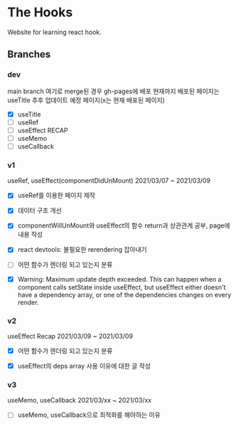 # The Hooks
Website for learning react hook.

## Branches
### dev
main branch
여기로 merge된 경우 gh-pages에 배포
현재까지 배포된 페이지는 useTitle
추후 업데이트 예정 페이지(x는 현재 배포된 페이지)
- [x] useTitle
- [ ] useRef
- [ ] useEffect RECAP
- [ ] useMemo
- [ ] useCallback

### v1
useRef, useEffect(componentDidUnMount)
2021/03/07 ~ 2021/03/09
- [x] useRef를 이용한 페이지 제작
- [x] 데이터 구조 개선
- [x] componentWillUnMount와 useEffect의 함수 return과 상관관계 공부, page에 내용 작성
- [x] react devtools: 불필요한 rerendering 잡아내기
- [ ] 어떤 함수가 렌더링 되고 있는지 분류
- [x] Warning: Maximum update depth exceeded. This can happen when a component calls setState inside useEffect, but useEffect either doesn't have a dependency array, or one of the dependencies changes on every render.


### v2
useEffect Recap
2021/03/09 ~ 2021/03/09
- [x] 어떤 함수가 렌더링 되고 있는지 분류
- [x] useEffect의 deps array 사용 이유에 대한 글 작성



### v3
useMemo, useCallback
2021/03/xx ~ 2021/03/xx
- [ ] useMemo, useCallback으로 최적화를 해야하는 이유

